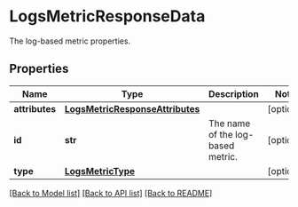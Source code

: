 # LogsMetricResponseData

The log-based metric properties.

## Properties

| Name           | Type                                                                | Description                       | Notes      |
| -------------- | ------------------------------------------------------------------- | --------------------------------- | ---------- |
| **attributes** | [**LogsMetricResponseAttributes**](LogsMetricResponseAttributes.md) |                                   | [optional] |
| **id**         | **str**                                                             | The name of the log-based metric. | [optional] |
| **type**       | [**LogsMetricType**](LogsMetricType.md)                             |                                   | [optional] |

[[Back to Model list]](README.md#documentation-for-models) [[Back to API list]](README.md#documentation-for-api-endpoints) [[Back to README]](README.md)
